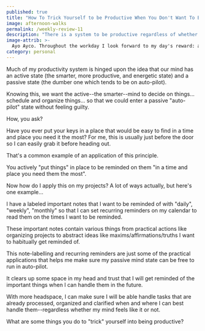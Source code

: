 ```yaml
---
published: true
title: "How To Trick Yourself to be Productive When You Don't Want To Be"
image: afternoon-walks
permalink: /weekly-review-11
description: "There is a system to be productive regardless of whether my mind feels like it or not (Weekly Review #11)"
image-attrib: >-
  Ayo Ayco. Throughout the workday I look forward to my day's reward: an afternoon walk with the family
category: personal
---
```


Much of my productivity system is hinged upon the idea that our mind has an active state (the smarter, more productive, and energetic state) and a passive state (the dumber one which tends to be on auto-pilot).<!--more-->

Knowing this, we want the active--the smarter--mind to decide on things... schedule and organize things... so that we could enter a passive "auto-pilot" state without feeling guilty.

How, you ask?

Have you ever put your keys in a place that would be easy to find in a time and place you need it the most? For me, this is usually just before the door so I can easily grab it before heading out.

That's a common example of an application of this principle.

You actively "put things" in place to be reminded on them "in a time and place you need them the most".

Now how do I apply this on my projects? A lot of ways actually, but here's one example…

I have a labeled important notes that I want to be reminded of with "daily", "weekly", "monthly" so that I can set recurring reminders on my calendar to read them on the times I want to be reminded.

These important notes contain various things from practical actions like organizing projects to abstract ideas like maxims/affirmations/truths I want to habitually get reminded of.

This note-labelling and recurring reminders are just some of the practical applications that helps me make sure my passive mind state can be free to run in auto-pilot.

It clears up some space in my head and trust that I will get reminded of the important things when I can handle them in the future.

With more headspace, I can make sure I will be able handle tasks that are already processed, organized and clarified when and where I can best handle them--regardless whether my mind feels like it or not.

What are some things you do to "trick" yourself into being productive?
